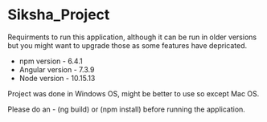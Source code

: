 # Siksha_Project


Requirments to run this application, although it can be run in older versions but you might want to upgrade those as some features have depricated.

* npm version    - 6.4.1
* Angular version - 7.3.9
* Node version    - 10.15.13

Project was done in Windows OS, might be better to use so except Mac OS.

Please do an - (ng build) or (npm install) before running the application.